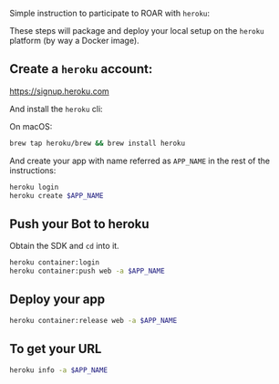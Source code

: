 Simple instruction to participate to ROAR with `heroku`:

These steps will package and deploy your local setup on the `heroku` platform (by way a Docker image).

## Create a `heroku` account:

https://signup.heroku.com

And install the `heroku` cli:

On macOS:

```sh
brew tap heroku/brew && brew install heroku
```

And create your app with name referred as `APP_NAME` in the rest of the instructions:

```sh
heroku login
heroku create $APP_NAME
```

## Push your Bot to heroku

Obtain the SDK and `cd` into it.

```sh
heroku container:login
heroku container:push web -a $APP_NAME 
```

## Deploy your app

```sh
heroku container:release web -a $APP_NAME
```

## To get your URL

```sh
heroku info -a $APP_NAME
```
